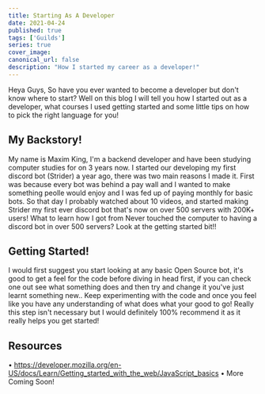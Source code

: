 ```yaml
---
title: Starting As A Developer
date: 2021-04-24
published: true
tags: ['Guilds']
series: true
cover_image:
canonical_url: false
description: "How I started my career as a developer!"
---
```


Heya Guys,
So have you ever wanted to become a developer but don't know where to start?
Well on this blog I will tell you how I started out as a developer, what 
courses I used getting started and some little tips on how to pick the right language
for you!

## My Backstory!

My name is Maxim King, I'm a backend developer and have been studying computer studies
for on 3 years now. I started our developing my first discord bot (Strider) a year ago, there
was two main reasons I made it. First was because every bot was behind a pay wall and I wanted
to make something peolle would enjoy and I was fed up of paying monthly for basic bots.
So that day I probably watched about 10 videos, and started making Strider my first ever discord bot
that's now on over 500 servers with 200K+ users! What to learn how I got from Never touched the computer
to having a discord bot in over 500 servers? Look at the getting started bit!!

## Getting Started!

I would first suggest you start looking at any basic Open Source bot, it's good to get a feel for the code
before diving in head first, if you can check one out see what something does and then try and change it you've just
learnt something new.. Keep experimenting with the code and once you feel like you have any understanding of what does
what your good to go! Really this step isn't necessary but I would definitely 100% recommend it as it really helps
you get started! 


## Resources

• https://developer.mozilla.org/en-US/docs/Learn/Getting_started_with_the_web/JavaScript_basics
• More Coming Soon!
